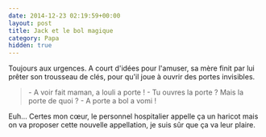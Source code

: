 ```yaml
---
date: 2014-12-23 02:19:59+00:00
layout: post
title: Jack et le bol magique
category: Papa
hidden: true
---
```


Toujours aux urgences. A court d'idées pour l'amuser, sa mère finit par lui prêter son trousseau de clés, pour qu'il joue à ouvrir des portes invisibles.

> \- A voir fait maman, a louli a porte !
> \- Tu ouvres la porte ? Mais la porte de quoi ?
> \- A porte a bol a vomi !

Euh... Certes mon cœur, le personnel hospitalier appelle ça un haricot mais on va proposer cette nouvelle appellation, je suis sûr que ça va leur plaire.
